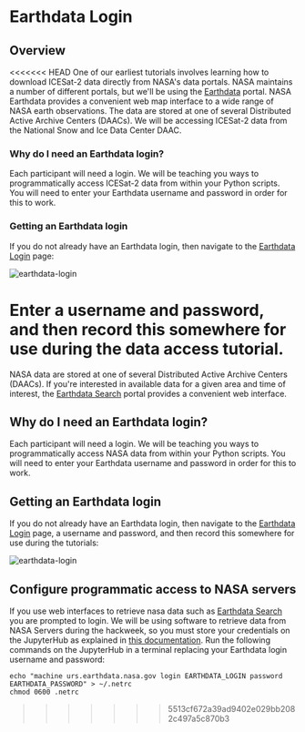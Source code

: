 # Earthdata Login

## Overview

<<<<<<< HEAD
One of our earliest tutorials involves learning how to download ICESat-2 data directly from NASA's data portals. NASA maintains a number of different portals, but we'll be using the [Earthdata](https://earthdata.nasa.gov/) portal. NASA Earthdata provides a convenient web map interface to a wide range of NASA earth observations. The data are stored at one of several Distributed Active Archive Centers (DAACs). We will be accessing ICESat-2 data from the National Snow and Ice Data Center DAAC.

### Why do I need an Earthdata login?

Each participant will need a login. We will be teaching you ways to programmatically access ICESat-2 data from within your Python scripts. You will need to enter your Earthdata username and password in order for this to work.

### Getting an Earthdata login

If you do not already have an Earthdata login, then navigate to the [Earthdata Login](https://urs.earthdata.nasa.gov/) page:

![earthdata-login](../img/earthdata-login.png)

Enter a username and password, and then record this somewhere for use during the data access tutorial.
=======
NASA data are stored at one of several Distributed Active Archive Centers (DAACs). If you're interested in available data for a given area and time of interest, the [Earthdata Search](https://earthdata.nasa.gov/) portal provides a convenient web interface.

## Why do I need an Earthdata login?

Each participant will need a login. We will be teaching you ways to programmatically access NASA data from within your Python scripts. You will need to enter your Earthdata username and password in order for this to work.

## Getting an Earthdata login

If you do not already have an Earthdata login, then navigate to the [Earthdata Login](https://urs.earthdata.nasa.gov/) page, a username and password, and then record this somewhere for use during the tutorials:

![earthdata-login](../img/earthdata-login.png)

## Configure programmatic access to NASA servers

If you use web interfaces to retrieve nasa data such as [Earthdata Search](https://earthdata.nasa.gov/) you are prompted to login. We will be using software to retrieve data from NASA Servers during the hackweek, so you must store your credentials on the JupyterHub as explained in [this documentation](https://wiki.earthdata.nasa.gov/display/EL/How+To+Access+Data+With+cURL+And+Wget). Run the following commands on the JupyterHub in a terminal replacing your Earthdata login username and password:

```shell
echo "machine urs.earthdata.nasa.gov login EARTHDATA_LOGIN password EARTHDATA_PASSWORD" > ~/.netrc
chmod 0600 .netrc
```
>>>>>>> 5513cf672a39ad9402e029bb2082c497a5c870b3
